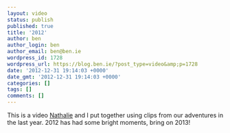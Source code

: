 ```yaml
---
layout: video
status: publish
published: true
title: '2012'
author: ben
author_login: ben
author_email: ben@ben.ie
wordpress_id: 1728
wordpress_url: https://blog.ben.ie/?post_type=video&amp;p=1728
date: '2012-12-31 19:14:03 +0000'
date_gmt: '2012-12-31 19:14:03 +0000'
categories: []
tags: []
comments: []
---
```

<p>This is a video <a href="https://nathalie.ie/blog" target="_blank">Nathalie</a> and I put together using clips from our adventures in the last year. 2012 has had some bright moments, bring on 2013!</p>
